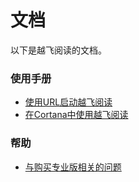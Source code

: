 # 文档

以下是越飞阅读的文档。

### 使用手册

- [使用URL启动越飞阅读](./Launch-FlyReader-with-URL)
- [在Cortana中使用越飞阅读](./Using-Cortana-Lunch-FlyReader)

### 帮助

- [与购买专业版相关的问题](./Payment-Issues)